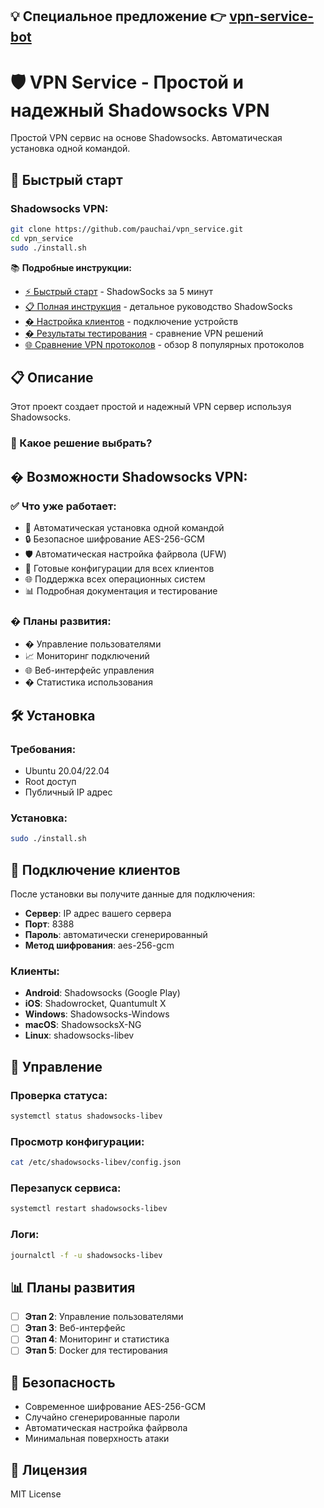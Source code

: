 💡 Специальное предложение 👉 [vpn-service-bot](https://github.com/vpn-service-bot/)
---
# 🛡️ VPN Service - Простой и надежный Shadowsocks VPN

Простой VPN сервис на основе Shadowsocks. Автоматическая установка одной командой.

## 🚀 Быстрый старт

### Shadowsocks VPN:
```bash
git clone https://github.com/pauchai/vpn_service.git
cd vpn_service
sudo ./install.sh
```

📚 **Подробные инструкции:**
- [⚡ Быстрый старт](QUICK_START.md) - ShadowSocks за 5 минут
- [📋 Полная инструкция](SETUP_GUIDE.md) - детальное руководство ShadowSocks
- [� Настройка клиентов](client_config.md) - подключение устройств
- [� Результаты тестирования](TESTING_RESULTS.md) - сравнение VPN решений
- [🌐 Сравнение VPN протоколов](VPN_COMPARISON.md) - обзор 8 популярных протоколов

## 📋 Описание

Этот проект создает простой и надежный VPN сервер используя Shadowsocks.

### 🤔 Какое решение выбрать?

## � Возможности Shadowsocks VPN:

### ✅ Что уже работает:
- 🚀 Автоматическая установка одной командой
- 🔒 Безопасное шифрование AES-256-GCM
- 🛡️ Автоматическая настройка файрвола (UFW)
- 📱 Готовые конфигурации для всех клиентов
- 🌐 Поддержка всех операционных систем
- 📊 Подробная документация и тестирование

### � Планы развития:
- � Управление пользователями
- 📈 Мониторинг подключений  
- 🌐 Веб-интерфейс управления
- � Статистика использования

## 🛠 Установка

### Требования:
- Ubuntu 20.04/22.04
- Root доступ
- Публичный IP адрес

### Установка:
```bash
sudo ./install.sh
```

## 📱 Подключение клиентов

После установки вы получите данные для подключения:
- **Сервер**: IP адрес вашего сервера
- **Порт**: 8388
- **Пароль**: автоматически сгенерированный
- **Метод шифрования**: aes-256-gcm

### Клиенты:
- **Android**: Shadowsocks (Google Play)
- **iOS**: Shadowrocket, Quantumult X
- **Windows**: Shadowsocks-Windows
- **macOS**: ShadowsocksX-NG
- **Linux**: shadowsocks-libev

## 🔧 Управление

### Проверка статуса:
```bash
systemctl status shadowsocks-libev
```

### Просмотр конфигурации:
```bash
cat /etc/shadowsocks-libev/config.json
```

### Перезапуск сервиса:
```bash
systemctl restart shadowsocks-libev
```

### Логи:
```bash
journalctl -f -u shadowsocks-libev
```

## 📊 Планы развития

- [ ] **Этап 2**: Управление пользователями
- [ ] **Этап 3**: Веб-интерфейс
- [ ] **Этап 4**: Мониторинг и статистика
- [ ] **Этап 5**: Docker для тестирования

## 🔐 Безопасность

- Современное шифрование AES-256-GCM
- Случайно сгенерированные пароли
- Автоматическая настройка файрвола
- Минимальная поверхность атаки

## 📄 Лицензия

MIT License
